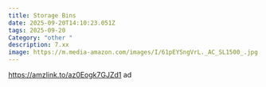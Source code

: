 ```yaml
---
title: Storage Bins
date: 2025-09-20T14:10:23.051Z
tags: 2025-09-20
Category: "other "
description: 7.xx
image: https://m.media-amazon.com/images/I/61pEYSngVrL._AC_SL1500_.jpg
---
```

https://amzlink.to/az0Eogk7GJZd1  ad